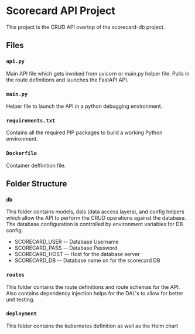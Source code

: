 # Scorecard API Project
This project is the CRUD API overtop of the scorecard-db project.

## Files

### `api.py`
Main API file which gets invoked from uvicorn or main.py helper file.  Pulls in the route definitions and launches the FastAPI API.  

### `main.py`
Helper file to launch the API in a python debugging environment.

### `requirements.txt`
Contains all the required PIP packages to build a working Python environment.

### `Dockerfile`
Container deffinition file.

## Folder Structure

### `db` 
This folder contains models, dals (data access layers), and config helpers which allow the API to perform the CRUD operations against the database.  The database configuration is controlled by environment variables for DB config:
- SCORECARD_USER -- Database Username
- SCORECARD_PASS -- Database Password
- SCORECARD_HOST -- Host for the database server
- SCORECARD_DB -- Database name on for the scorecard DB

### `routes`
This folder contains the route definitions and route schemas for the API.  Also contains dependency injection helps for the DAL's to allow for better unit testing.

### `deployment`
This folder contains the kubernetes definition as well as the Helm chart